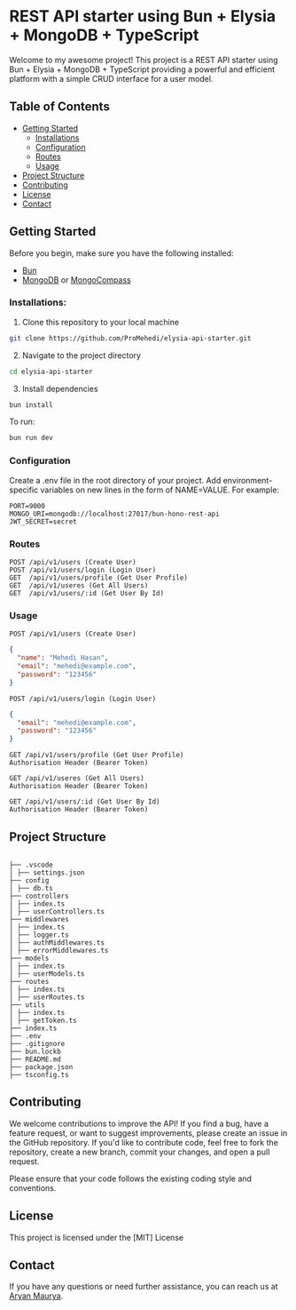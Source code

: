 # REST API starter using Bun + Elysia + MongoDB + TypeScript

Welcome to my awesome project! This project is a REST API starter using Bun + Elysia + MongoDB + TypeScript providing a powerful and efficient platform with a simple CRUD interface for a user model.

## Table of Contents

- [Getting Started](#getting-started)
  - [Installations](#installations)
  - [Configuration](#configuration)
  - [Routes](#routes)
  - [Usage](#usage)
- [Project Structure](#project-structure)
- [Contributing](#contributing)
- [License](#license)
- [Contact](#contact)

## Getting Started

Before you begin, make sure you have the following installed:

- [Bun](https://bun.sh)
- [MongoDB](mongodb.com) or [MongoCompass](mongodb.com/products/compass)

### Installations:

1. Clone this repository to your local machine

```bash
git clone https://github.com/ProMehedi/elysia-api-starter.git
```

2. Navigate to the project directory

```bash
cd elysia-api-starter
```

3. Install dependencies

```bash
bun install
```

To run:

```bash
bun run dev
```

### Configuration

Create a .env file in the root directory of your project. Add environment-specific variables on new lines in the form of NAME=VALUE. For example:

```
PORT=9000
MONGO_URI=mongodb://localhost:27017/bun-hono-rest-api
JWT_SECRET=secret
```

### Routes

```
POST /api/v1/users (Create User)
POST /api/v1/users/login (Login User)
GET  /api/v1/users/profile (Get User Profile)
GET  /api/v1/useres (Get All Users)
GET  /api/v1/users/:id (Get User By Id)
```

### Usage

```
POST /api/v1/users (Create User)
```

```json
{
  "name": "Mehedi Hasan",
  "email": "mehedi@example.com",
  "password": "123456"
}
```

```
POST /api/v1/users/login (Login User)
```

```json
{
  "email": "mehedi@example.com",
  "password": "123456"
}
```

```
GET /api/v1/users/profile (Get User Profile)
Authorisation Header (Bearer Token)
```

```
GET /api/v1/useres (Get All Users)
Authorisation Header (Bearer Token)
```

```
GET /api/v1/users/:id (Get User By Id)
Authorisation Header (Bearer Token)
```

## Project Structure

```

├── .vscode
│ ├── settings.json
├── config
│ ├── db.ts
├── controllers
│ ├── index.ts
│ ├── userControllers.ts
├── middlewares
│ ├── index.ts
│ ├── logger.ts
│ ├── authMiddlewares.ts
│ ├── errorMiddlewares.ts
├── models
│ ├── index.ts
│ ├── userModels.ts
├── routes
│ ├── index.ts
│ ├── userRoutes.ts
├── utils
│ ├── index.ts
│ ├── getToken.ts
├── index.ts
├── .env
├── .gitignore
├── bun.lockb
├── README.md
├── package.json
├── tsconfig.ts

```

## Contributing

We welcome contributions to improve the API! If you find a bug, have a feature request, or want to suggest improvements, please create an issue in the GitHub repository. If you'd like to contribute code, feel free to fork the repository, create a new branch, commit your changes, and open a pull request.

Please ensure that your code follows the existing coding style and conventions.

## License

This project is licensed under the [MIT] License

## Contact

If you have any questions or need further assistance, you can reach us at [Aryan Maurya](https://amsrportfolio.netlify.app/contact).
